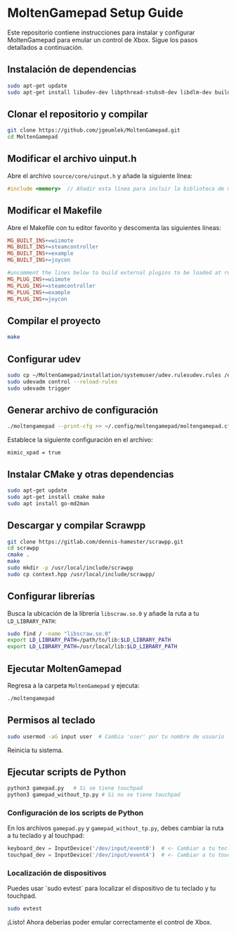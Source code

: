 # MoltenGamepad Setup Guide

Este repositorio contiene instrucciones para instalar y configurar MoltenGamepad para emular un control de Xbox. Sigue los pasos detallados a continuación.

## Instalación de dependencias

```bash
sudo apt-get update
sudo apt-get install libudev-dev libpthread-stubs0-dev libdlm-dev build-essential
```

## Clonar el repositorio y compilar

```bash
git clone https://github.com/jgeumlek/MoltenGamepad.git
cd MoltenGamepad
```

## Modificar el archivo uinput.h

Abre el archivo `source/core/uinput.h` y añade la siguiente línea:

```cpp
#include <memory>  // Añadir esta línea para incluir la biblioteca de memoria
```

## Modificar el Makefile

Abre el Makefile con tu editor favorito y descomenta las siguientes líneas:

```makefile
MG_BUILT_INS+=wiimote
MG_BUILT_INS+=steamcontroller
MG_BUILT_INS+=example
MG_BUILT_INS+=joycon

#uncomment the lines below to build external plugins to be loaded at run time.
MG_PLUG_INS+=wiimote
MG_PLUG_INS+=steamcontroller
MG_PLUG_INS+=example
MG_PLUG_INS+=joycon
```

## Compilar el proyecto

```bash
make
```

## Configurar udev

```bash
sudo cp ~/MoltenGamepad/installation/systemuser/udev.rulesudev.rules /etc/udev/rules.d/
sudo udevadm control --reload-rules
sudo udevadm trigger
```

## Generar archivo de configuración

```bash
./moltengamepad --print-cfg >> ~/.config/moltengamepad/moltengamepad.cfg
```

Establece la siguiente configuración en el archivo:

```plaintext
mimic_xpad = true
```

## Instalar CMake y otras dependencias

```bash
sudo apt-get update
sudo apt-get install cmake make
sudo apt install go-md2man
```

## Descargar y compilar Scrawpp

```bash
git clone https://gitlab.com/dennis-hamester/scrawpp.git
cd scrawpp
cmake .
make
sudo mkdir -p /usr/local/include/scrawpp
sudo cp context.hpp /usr/local/include/scrawpp/
```

## Configurar librerías

Busca la ubicación de la librería `libscraw.so.0` y añade la ruta a tu `LD_LIBRARY_PATH`:

```bash
sudo find / -name "libscraw.so.0"
export LD_LIBRARY_PATH=/path/to/lib:$LD_LIBRARY_PATH
export LD_LIBRARY_PATH=/usr/local/lib:$LD_LIBRARY_PATH
```

## Ejecutar MoltenGamepad

Regresa a la carpeta `MoltenGamepad` y ejecuta:

```bash
./moltengamepad
```

## Permisos al teclado

```bash
sudo usermod -aG input user  # Cambia 'user' por tu nombre de usuario
```

Reinicia tu sistema.

## Ejecutar scripts de Python

```bash
python3 gamepad.py   # Si se tiene touchpad
python3 gamepad_without_tp.py # Si no se tiene touchpad
```

### Configuración de los scripts de Python

En los archivos `gamepad.py` y `gamepad_without_tp.py`, debes cambiar la ruta a tu teclado y al touchpad:

```python
keyboard_dev = InputDevice('/dev/input/event0')  # <- Cambiar a tu teclado
touchpad_dev = InputDevice('/dev/input/event4')  # <- Cambiar a tu touchpad
```

### Localización de dispositivos

Puedes usar \`sudo evtest\` para localizar el dispositivo de tu teclado y tu touchpad.

```bash
sudo evtest
```

¡Listo! Ahora deberías poder emular correctamente el control de Xbox.
